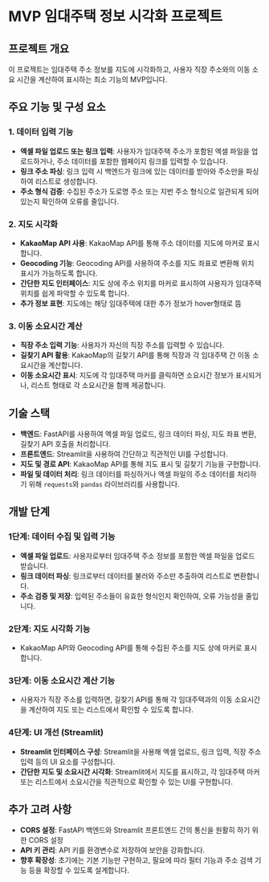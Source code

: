 # MVP 임대주택 정보 시각화 프로젝트

## 프로젝트 개요
이 프로젝트는 임대주택 주소 정보를 지도에 시각화하고, 사용자 직장 주소와의 이동 소요 시간을 계산하여 표시하는 최소 기능의 MVP입니다.

## 주요 기능 및 구성 요소

### 1. 데이터 입력 기능
- **엑셀 파일 업로드 또는 링크 입력**: 사용자가 임대주택 주소가 포함된 엑셀 파일을 업로드하거나, 주소 데이터를 포함한 웹페이지 링크를 입력할 수 있습니다.
- **링크 주소 파싱**: 링크 입력 시 백엔드가 링크에 있는 데이터를 받아와 주소만을 파싱하여 리스트로 생성합니다.
- **주소 형식 검증**: 수집된 주소가 도로명 주소 또는 지번 주소 형식으로 일관되게 되어 있는지 확인하여 오류를 줄입니다.

### 2. 지도 시각화
- **KakaoMap API 사용**: KakaoMap API를 통해 주소 데이터를 지도에 마커로 표시합니다.
- **Geocoding 기능**: Geocoding API를 사용하여 주소를 지도 좌표로 변환해 위치 표시가 가능하도록 합니다.
- **간단한 지도 인터페이스**: 지도 상에 주소 위치를 마커로 표시하여 사용자가 임대주택 위치를 쉽게 파악할 수 있도록 합니다.
- **추가 정보 표현**: 지도에는 해당 임대주택에 대한 추가 정보가 hover형태로 뜸

### 3. 이동 소요시간 계산
- **직장 주소 입력 기능**: 사용자가 자신의 직장 주소를 입력할 수 있습니다.
- **길찾기 API 활용**: KakaoMap의 길찾기 API를 통해 직장과 각 임대주택 간 이동 소요시간을 계산합니다.
- **이동 소요시간 표시**: 지도에 각 임대주택 마커를 클릭하면 소요시간 정보가 표시되거나, 리스트 형태로 각 소요시간을 함께 제공합니다.

## 기술 스택
- **백엔드**: FastAPI를 사용하여 엑셀 파일 업로드, 링크 데이터 파싱, 지도 좌표 변환, 길찾기 API 호출을 처리합니다.
- **프론트엔드**: Streamlit을 사용하여 간단하고 직관적인 UI를 구성합니다.
- **지도 및 경로 API**: KakaoMap API를 통해 지도 표시 및 길찾기 기능을 구현합니다.
- **파일 및 데이터 처리**: 링크 데이터를 파싱하거나 엑셀 파일의 주소 데이터를 처리하기 위해 `requests`와 `pandas` 라이브러리를 사용합니다.

## 개발 단계

### 1단계: 데이터 수집 및 입력 기능
- **엑셀 파일 업로드**: 사용자로부터 임대주택 주소 정보를 포함한 엑셀 파일을 업로드 받습니다.
- **링크 데이터 파싱**: 링크로부터 데이터를 불러와 주소만 추출하여 리스트로 변환합니다.
- **주소 검증 및 저장**: 입력된 주소들이 유효한 형식인지 확인하여, 오류 가능성을 줄입니다.

### 2단계: 지도 시각화 기능
- KakaoMap API와 Geocoding API를 통해 수집된 주소를 지도 상에 마커로 표시합니다.

### 3단계: 이동 소요시간 계산 기능
- 사용자가 직장 주소를 입력하면, 길찾기 API를 통해 각 임대주택과의 이동 소요시간을 계산하여 지도 또는 리스트에서 확인할 수 있도록 합니다.

### 4단계: UI 개선 (Streamlit)
- **Streamlit 인터페이스 구성**: Streamlit을 사용해 엑셀 업로드, 링크 입력, 직장 주소 입력 등의 UI 요소를 구성합니다.
- **간단한 지도 및 소요시간 시각화**: Streamlit에서 지도를 표시하고, 각 임대주택 마커 또는 리스트에서 소요시간을 직관적으로 확인할 수 있는 UI를 구현합니다.

## 추가 고려 사항
- **CORS 설정**: FastAPI 백엔드와 Streamlit 프론트엔드 간의 통신을 원활히 하기 위한 CORS 설정
- **API 키 관리**: API 키를 환경변수로 저장하여 보안을 강화합니다.
- **향후 확장성**: 초기에는 기본 기능만 구현하고, 필요에 따라 필터 기능과 주소 검색 기능 등을 확장할 수 있도록 설계합니다.
